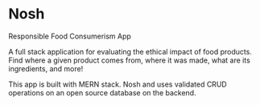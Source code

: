 # Nosh
Responsible Food Consumerism App

A full stack application for evaluating the ethical impact of food products. Find where a given product comes from, where it was made, what are its ingredients, and more!

This app is built with MERN stack.
Nosh and uses validated CRUD operations on an open source database on the backend.
